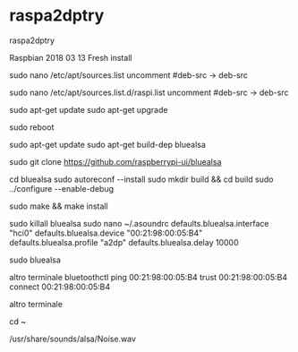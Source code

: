 # raspa2dptry
raspa2dptry

Raspbian 2018 03 13 Fresh install

sudo nano /etc/apt/sources.list
uncomment #deb-src -> deb-src

sudo nano /etc/apt/sources.list.d/raspi.list
uncomment #deb-src -> deb-src

sudo apt-get update
sudo apt-get upgrade

sudo reboot

sudo apt-get update
sudo apt-get build-dep bluealsa

sudo git clone https://github.com/raspberrypi-ui/bluealsa

cd bluealsa
sudo autoreconf --install
sudo mkdir build && cd build
sudo ../configure --enable-debug

sudo make && make install

sudo killall bluealsa
sudo nano ~/.asoundrc
defaults.bluealsa.interface "hci0"
defaults.bluealsa.device "00:21:98:00:05:B4"
defaults.bluealsa.profile "a2dp"
defaults.bluealsa.delay 10000

sudo bluealsa

altro terminale
bluetoothctl
ping 00:21:98:00:05:B4
trust 00:21:98:00:05:B4
connect 00:21:98:00:05:B4

altro terminale

cd ~

/usr/share/sounds/alsa/Noise.wav

